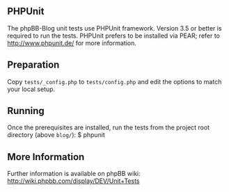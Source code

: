 ## PHPUnit
The phpBB-Blog unit tests use PHPUnit framework. Version 3.5 or
better is required to run the tests. PHPUnit prefers to be installed
via PEAR; refer to http://www.phpunit.de/ for more information.

## Preparation
Copy `tests/_config.php` to `tests/config.php` and edit the options to match your local setup.

## Running
Once the prerequisites are installed, run the tests from the project root directory (above `blog/`):
	$ phpunit

## More Information
Further information is available on phpBB wiki:
http://wiki.phpbb.com/display/DEV/Unit+Tests
